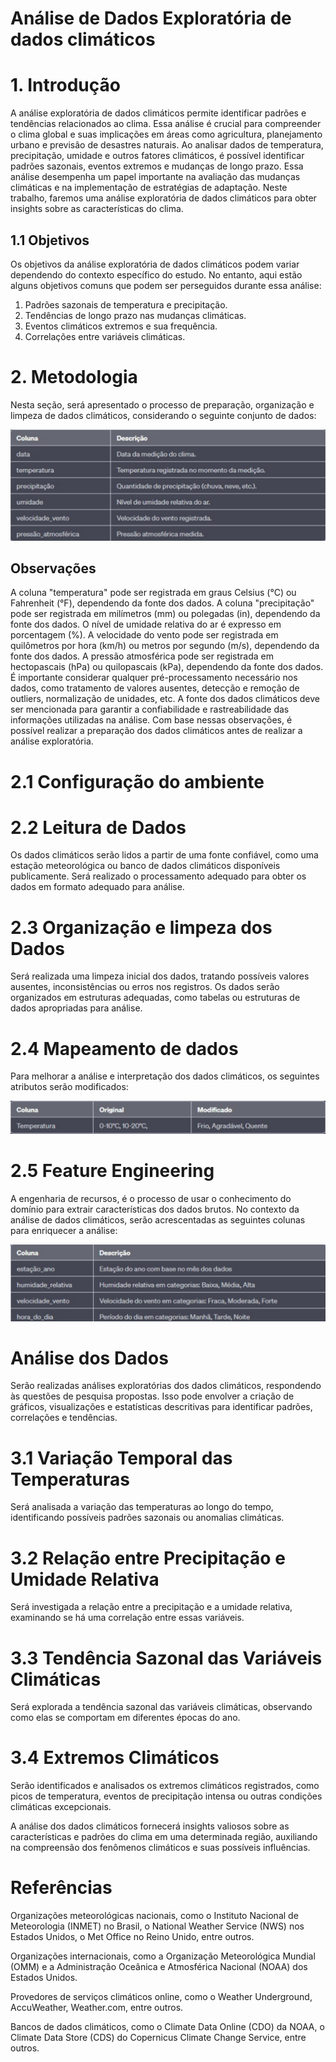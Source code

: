 # Análise de Dados Exploratória de dados climáticos

<h1>1. Introdução</h1>

<p>A análise exploratória de dados climáticos permite identificar padrões e tendências relacionados ao clima. Essa análise é crucial para compreender o clima global e suas implicações em áreas como agricultura, planejamento urbano e previsão de desastres naturais. Ao analisar dados de temperatura, precipitação, umidade e outros fatores climáticos, é possível identificar padrões sazonais, eventos extremos e mudanças de longo prazo. Essa análise desempenha um papel importante na avaliação das mudanças climáticas e na implementação de estratégias de adaptação. Neste trabalho, faremos uma análise exploratória de dados climáticos para obter insights sobre as características do clima.</p>

<h2>1.1 Objetivos</h2>

<p>
Os objetivos da análise exploratória de dados climáticos podem variar dependendo do contexto específico do estudo. No entanto, aqui estão alguns objetivos comuns que podem ser perseguidos durante essa análise:

1. Padrões sazonais de temperatura e precipitação.
2. Tendências de longo prazo nas mudanças climáticas.
3. Eventos climáticos extremos e sua frequência.
4. Correlações entre variáveis climáticas.
</p>

<h1>2. Metodologia </h1>

<p>
Nesta seção, será apresentado o processo de preparação, organização e limpeza 
de dados climáticos, considerando o seguinte conjunto de dados:
</p>
<img src="imagensUteis/metodologiaDadosClimaticos.png">

<h2>Observações</h2>

<p>A coluna "temperatura" pode ser registrada em graus Celsius (°C) ou Fahrenheit (°F), dependendo da fonte dos dados.
A coluna "precipitação" pode ser registrada em milímetros (mm) ou polegadas (in), dependendo da fonte dos dados.
O nível de umidade relativa do ar é expresso em porcentagem (%).
A velocidade do vento pode ser registrada em quilômetros por hora (km/h) ou metros por segundo (m/s), dependendo da fonte dos dados.
A pressão atmosférica pode ser registrada em hectopascais (hPa) ou quilopascais (kPa), dependendo da fonte dos dados.
É importante considerar qualquer pré-processamento necessário nos dados, como tratamento de valores ausentes, detecção e remoção de outliers, normalização de unidades, etc.
A fonte dos dados climáticos deve ser mencionada para garantir a confiabilidade e rastreabilidade das informações utilizadas na análise.
Com base nessas observações, é possível realizar a preparação dos dados climáticos antes de realizar a análise exploratória.</p>

<h1>2.1 Configuração do ambiente</h1>

<h1>2.2 Leitura de Dados</h1>
<p>Os dados climáticos serão lidos a partir de uma fonte confiável, como uma estação meteorológica ou banco de dados climáticos disponíveis publicamente. Será realizado o processamento adequado para obter os dados em formato adequado para análise.</p>

<h1>2.3 Organização e limpeza dos Dados</h1>
<p>Será realizada uma limpeza inicial dos dados, tratando possíveis valores ausentes, inconsistências ou erros nos registros. Os dados serão organizados em estruturas adequadas, como tabelas ou estruturas de dados apropriadas para análise.</p>

<h1>2.4 Mapeamento de dados</h1>
<p>Para melhorar a análise e interpretação dos dados climáticos, os seguintes atributos serão modificados:</p>
<img src="imagensUteis/MapeamentoDeDados.png">

<h1>2.5 Feature Engineering</h1>
<p>A engenharia de recursos, é o processo de usar o conhecimento do domínio para extrair características dos dados brutos. No contexto da análise de dados climáticos, serão acrescentadas as seguintes colunas para enriquecer a análise:</p>
<img src="imagensUteis/FeatureEngineering.png">

# Análise dos Dados

<p>Serão realizadas análises exploratórias dos dados climáticos, respondendo às questões de pesquisa propostas. Isso pode envolver a criação de gráficos, visualizações e estatísticas descritivas para identificar padrões, correlações e tendências.</p>

<h1>3.1 Variação Temporal das Temperaturas</h1>
<p>Será analisada a variação das temperaturas ao longo do tempo, identificando possíveis padrões sazonais ou anomalias climáticas.</p>

<h1>3.2 Relação entre Precipitação e Umidade Relativa</h1>
<p>Será investigada a relação entre a precipitação e a umidade relativa, examinando se há uma correlação entre essas variáveis.</p>

<h1>3.3 Tendência Sazonal das Variáveis Climáticas</h1>
<p>Será explorada a tendência sazonal das variáveis climáticas, observando como elas se comportam em diferentes épocas do ano.</p>

<h1>3.4 Extremos Climáticos</h1>
<p>Serão identificados e analisados os extremos climáticos registrados, como picos de temperatura, eventos de precipitação intensa ou outras condições climáticas excepcionais.</p>

<p>A análise dos dados climáticos fornecerá insights valiosos sobre as características e padrões do clima em uma determinada região, auxiliando na compreensão dos fenômenos climáticos e suas possíveis influências.</p>

# Referências
<p>Organizações meteorológicas nacionais, como o Instituto Nacional de Meteorologia (INMET) no Brasil, o National Weather Service (NWS) nos Estados Unidos, o Met Office no Reino Unido, entre outros.

Organizações internacionais, como a Organização Meteorológica Mundial (OMM) e a Administração Oceânica e Atmosférica Nacional (NOAA) dos Estados Unidos.

Provedores de serviços climáticos online, como o Weather Underground, AccuWeather, Weather.com, entre outros.

Bancos de dados climáticos, como o Climate Data Online (CDO) da NOAA, o Climate Data Store (CDS) do Copernicus Climate Change Service, entre outros.</p>